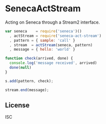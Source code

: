 
SenecaActStream
===============

Acting on Seneca through a Stream2 interface.

```js
var seneca    = require('seneca')()
  , actStream = require('seneca-act-stream')
  , pattern = { sample: 'call' }
  , stream  = actStream(seneca, pattern)
  , message = { hello: 'world' }

function check(arrived, done) {
  console.log('message received', arrived)
  done(null)
}

s.add(pattern, check);

stream.end(message);
```

License
-------

ISC
